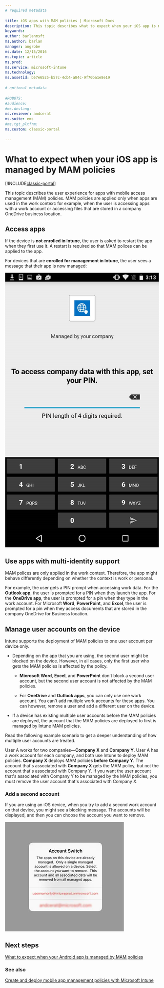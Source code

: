 ```yaml
---
# required metadata

title: iOS apps with MAM policies | Microsoft Docs
description: This topic describes what to expect when your iOS app is managed by mobile app management policies.
keywords:
author: barlanmsft
ms.author: barlan
manager: angrobe
ms.date: 12/15/2016
ms.topic: article
ms.prod:
ms.service: microsoft-intune
ms.technology:
ms.assetid: b57e6525-b57c-4cb4-a84c-9f70ba1e8e19

# optional metadata

#ROBOTS:
#audience:
#ms.devlang:
ms.reviewer: andcerat
ms.suite: ems
#ms.tgt_pltfrm:
ms.custom: classic-portal

---
```


# What to expect when your iOS app is managed by MAM policies

[!INCLUDE[classic-portal](../includes/classic-portal.md)]

 This topic describes the user experience for apps with mobile access management (MAM) policies. MAM  policies are applied only when apps are used in the work context: for example, when the user is accessing apps with a work account or accessing files that are stored in a company OneDrive business location.

##  Access apps

If the device is **not enrolled in Intune**, the user is asked to restart the app when they first use it.  A restart is required so that MAM polices can be applied to the app. 

<!--- The following screenshot from the Skype app illustrates this restart request: --->


<!---  ![Screenshot of the iOS device showing PIN prompt](../media/appmanagement/iOS_AppPINPrompt.png) --->

For devices that are **enrolled for management in Intune**, the user sees a message that their app is now managed:

![Screenshot of the iOS device showing the message that the app is now managed by your company, with PIN prompt](../media/appmanagement/ios-managed-devices-pin-prompt.png)

##  Use apps with multi-identity support

MAM polices are only applied in the work context. Therefore, the app might behave differently depending on whether the context is work or personal.

 For example, the user gets a PIN prompt when accessing work data. For the **Outlook app**, the user is prompted for a PIN when they launch the app. For the **OneDrive app**, the user is prompted for a pin when they type in the work account.  For Microsoft **Word**, **PowerPoint**, and **Excel**, the user is prompted for a pin when they access documents that are stored in the company OneDrive for Business location.

##  Manage user accounts on the device

Intune supports the deployment of MAM policies to  one user account per device only.

* Depending on the app that you are using, the second user might be blocked on the device. However, in all cases, only the first user who gets the MAM policies is affected by the policy.
  * **Microsoft Word**, **Excel**, and **PowerPoint** don't block a second user account, but the second user account is not affected by the MAM policies.  

  * For **OneDrive** and **Outlook apps**, you can only use one work account. You can't add multiple work accounts for these apps. You can however, remove a user and add a different user on the device.

* If a device has existing multiple user accounts before the MAM policies are deployed, the account that the MAM policies are deployed to first is managed by Intune MAM policies.


Read the following example scenario to get a deeper understanding of how multiple user accounts are treated.

User A works for two companies—**Company X** and **Company Y**. User A has a work account for each company, and both use Intune to deploy MAM policies. **Company X** deploys MAM policies **before** **Company Y**. The account that's associated with **Company X** gets the MAM policy, but not the account that's associated with Company Y. If you want the user account that's associated with Company Y to be managed by the MAM policies, you must remove the user account that's associated with Company X.

### Add a second account

If you are using an iOS device, when you try to add a second work account on that device, you might see a blocking message. The accounts will be displayed, and then you can choose the account you want to remove.

![Screenshot of the dialog box with the blocking message and Yes and No options](../media/AppManagement/iOS_SwitchUser.PNG)
## Next steps
[What to expect when your Android app is managed by MAM policies](user-experience-for-mam-enabled-android-apps-with-microsoft-intune.md)
### See also
[Create and deploy mobile app management policies with Microsoft Intune](create-and-deploy-mobile-app-management-policies-with-microsoft-intune.md)
